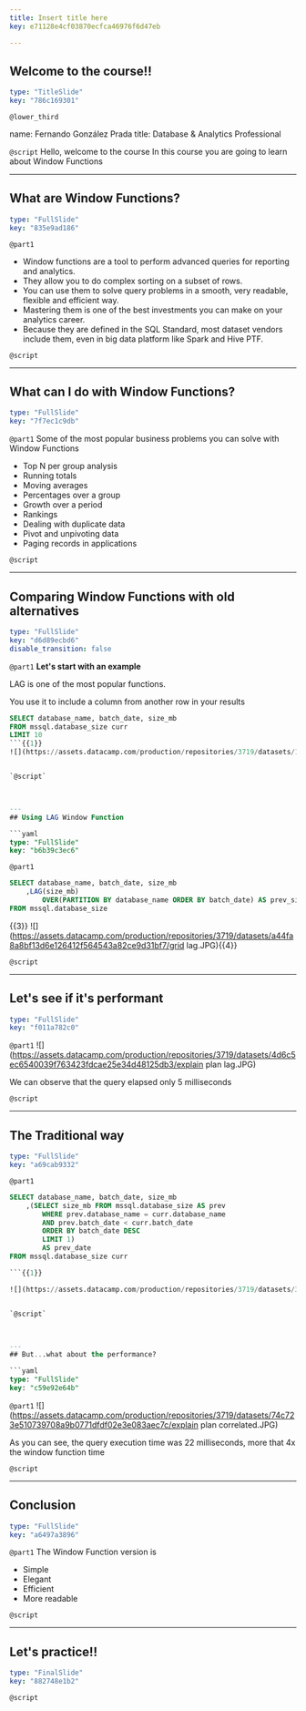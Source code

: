 ```yaml
---
title: Insert title here
key: e71128e4cf03870ecfca46976f6d47eb

---
```

## Welcome to the course!!

```yaml
type: "TitleSlide"
key: "786c169301"
```

`@lower_third`

name: Fernando González Prada
title: Database & Analytics Professional


`@script`
Hello, welcome to the course 
In this course you are going to learn about Window Functions


---
## What are Window Functions?

```yaml
type: "FullSlide"
key: "835e9ad186"
```

`@part1`
- Window functions are a tool to perform advanced queries for reporting and analytics. 
- They allow you to do complex sorting on a subset of rows.  
- You can use them to solve query problems in a smooth, very readable, flexible and efficient way.
- Mastering them is one of the best investments you can make on your analytics career. 
- Because they are defined in the SQL Standard, most dataset vendors include them, even in big data platform like Spark and Hive PTF.


`@script`



---
## **What can I do with Window Functions?**

```yaml
type: "FullSlide"
key: "7f7ec1c9db"
```

`@part1`
Some of the most popular business problems you can solve with Window Functions

- Top N per group analysis
- Running totals
- Moving averages
- Percentages over a group
- Growth over a period
- Rankings
- Dealing with duplicate data
- Pivot and unpivoting data
- Paging records in applications


`@script`



---
## **Comparing Window Functions with old alternatives**

```yaml
type: "FullSlide"
key: "d6d89ecbd6"
disable_transition: false
```

`@part1`
**Let's start with an example**

LAG is one of the most popular functions. 

You use it to include a column from another row in your results 


```sql
SELECT database_name, batch_date, size_mb
FROM mssql.database_size curr
LIMIT 10
```{{1}}
![](https://assets.datacamp.com/production/repositories/3719/datasets/11286715afeb0b9f334fb48d4a344bc6662e5832/table data.JPG){{2}}


`@script`



---
## Using LAG Window Function

```yaml
type: "FullSlide"
key: "b6b39c3ec6"
```

`@part1`
```sql
SELECT database_name, batch_date, size_mb	
	,LAG(size_mb) 
		OVER(PARTITION BY database_name ORDER BY batch_date) AS prev_size	
FROM mssql.database_size
```
{{3}}
![](https://assets.datacamp.com/production/repositories/3719/datasets/a44fa8a8bf13d6e126412f564543a82ce9d31bf7/grid lag.JPG){{4}}


`@script`



---
## Let's see if it's performant

```yaml
type: "FullSlide"
key: "f011a782c0"
```

`@part1`
![](https://assets.datacamp.com/production/repositories/3719/datasets/4d6c5ec6540039f763423fdcae25e34d48125db3/explain plan lag.JPG)

We can observe that the query elapsed only 5 milliseconds


`@script`



---
## The Traditional way

```yaml
type: "FullSlide"
key: "a69cab9332"
```

`@part1`
```SQL
SELECT database_name, batch_date, size_mb
	,(SELECT size_mb FROM mssql.database_size AS prev
		WHERE prev.database_name = curr.database_name 
        AND prev.batch_date < curr.batch_date
		ORDER BY batch_date DESC 
		LIMIT 1) 
		AS prev_date	
FROM mssql.database_size curr

```{{1}}

![](https://assets.datacamp.com/production/repositories/3719/datasets/3fd0eb4bc548de80b32534b58a6098668eea8d8f/grid correlated.JPG){{2}}


`@script`



---
## But...what about the performance?

```yaml
type: "FullSlide"
key: "c59e92e64b"
```

`@part1`
![](https://assets.datacamp.com/production/repositories/3719/datasets/74c723e510739708a9b0771dfdf02e3e083aec7c/explain plan correlated.JPG)

As you can see, the query execution time was 22 milliseconds, more that 4x the window function time


`@script`



---
## Conclusion

```yaml
type: "FullSlide"
key: "a6497a3896"
```

`@part1`
The Window Function version is

- Simple
- Elegant
- Efficient
- More readable


`@script`



---
## Let's practice!!

```yaml
type: "FinalSlide"
key: "882748e1b2"
```

`@script`


